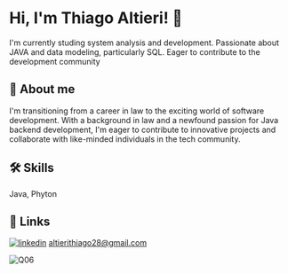 
# Hi, I'm Thiago Altieri! 👋 
I'm currently studing system analysis and development. Passionate about JAVA and data modeling, particularly SQL. Eager to contribute to the development community


## 🚀 About me
 I'm transitioning from a career in law to the exciting world of software development. With a background in law and a newfound passion for Java backend development, I'm eager to contribute to innovative projects and collaborate with like-minded individuals in the tech community.


## 🛠 Skills
Java,
Phyton


## 🔗 Links
[![linkedin](https://img.shields.io/badge/linkedin-0A66C2?style=for-the-badge&logo=linkedin&logoColor=white)](https://www.linkedin.com/in/thiagoaltieri/)
altierithiago28@gmail.com

![Q06](https://github.com/ThiagoAltieri/ThiagoAltieri/assets/148484095/6b370648-7886-419e-8158-5c3ead5a0867)



